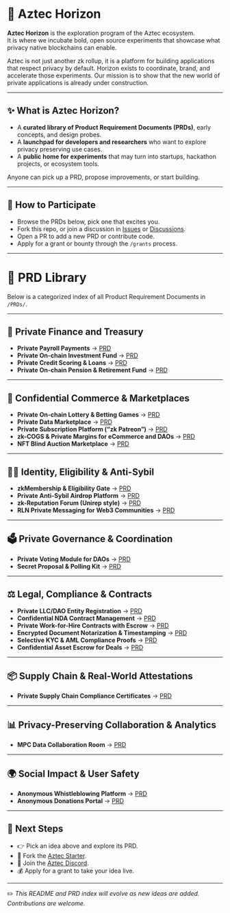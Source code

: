 # 🌅 Aztec Horizon

**Aztec Horizon** is the exploration program of the Aztec ecosystem.  
It is where we incubate bold, open source experiments that showcase what privacy native blockchains can enable.  

Aztec is not just another zk rollup, it is a platform for building applications that respect privacy by default. Horizon exists to coordinate, brand, and accelerate those experiments. Our mission is to show that the new world of private applications is already under construction.

---

## ✨ What is Aztec Horizon?

- A **curated library of Product Requirement Documents (PRDs)**, early concepts, and design probes.  
- A **launchpad for developers and researchers** who want to explore privacy preserving use cases.  
- A **public home for experiments** that may turn into startups, hackathon projects, or ecosystem tools.  

Anyone can pick up a PRD, propose improvements, or start building.  

---

## 🤝 How to Participate

- Browse the PRDs below, pick one that excites you.  
- Fork this repo, or join a discussion in [Issues](../../issues) or [Discussions](../../discussions).  
- Open a PR to add a new PRD or contribute code.  
- Apply for a grant or bounty through the `/grants` process.  

---

# 📂 PRD Library

Below is a categorized index of all Product Requirement Documents in `/PRDs/`.

---

## 🏦 Private Finance and Treasury
- **Private Payroll Payments** → [PRD](./PRDs/Private_Payroll_Payments.md)  
- **Private On-chain Investment Fund** → [PRD](./PRDs/Private_On_chain_Investment_Fund.md)  
- **Private Credit Scoring & Loans** → [PRD](./PRDs/Private_Credit_Scoring_and_Loans.md)  
- **Private On-chain Pension & Retirement Fund** → [PRD](./PRDs/Private_On_chain_Pension_and_Retirement_Fund.md)  

---

## 🛒 Confidential Commerce & Marketplaces
- **Private On-chain Lottery & Betting Games** → [PRD](./PRDs/Private_On_chain_Lottery_and_Betting_Games.md)  
- **Private Data Marketplace** → [PRD](./PRDs/Private_Data_Marketplace.md)  
- **Private Subscription Platform (“zk Patreon”)** → [PRD](./PRDs/Private_Subscription_Platform_ZK_Patreon.md)  
- **zk-COGS & Private Margins for eCommerce and DAOs** → [PRD](./PRDs/zk_COGS_and_Private_Margins_for_eCommerce_and_DAOs.md)  
- **NFT Blind Auction Marketplace** → [PRD](./PRDs/NFT_Blind_Auction_Marketplace.md)  

---

## 🧑‍💻 Identity, Eligibility & Anti-Sybil
- **zkMembership & Eligibility Gate** → [PRD](./PRDs/ZKMembership_and_Eligibility_Gate.md)  
- **Private Anti-Sybil Airdrop Platform** → [PRD](./PRDs/Private_Anti_Sybil_Airdrop_Platform.md)  
- **zk-Reputation Forum (Unirep style)** → [PRD](./PRDs/zk_Reputation_Forum_Unirep_style.md)  
- **RLN Private Messaging for Web3 Communities** → [PRD](./PRDs/RLN_Private_Messaging_for_Web3_Communities.md)  

---

## 🗳 Private Governance & Coordination
- **Private Voting Module for DAOs** → [PRD](./PRDs/Private_Voting_Module_for_DAOs.md)  
- **Secret Proposal & Polling Kit** → [PRD](./PRDs/Secret_Proposal_and_Polling_Kit.md)  

---

## ⚖️ Legal, Compliance & Contracts
- **Private LLC/DAO Entity Registration** → [PRD](./PRDs/Private_LLC_DAO_Entity_Registration.md)  
- **Confidential NDA Contract Management** → [PRD](./PRDs/Confidential_NDA_Contract_Management.md)  
- **Private Work-for-Hire Contracts with Escrow** → [PRD](./PRDs/Private_Work_for_Hire_Contracts_with_Escrow.md)  
- **Encrypted Document Notarization & Timestamping** → [PRD](./PRDs/Encrypted_Document_Notarization_and_Timestamping.md)  
- **Selective KYC & AML Compliance Proofs** → [PRD](./PRDs/Selective_KYC_and_AML_Compliance_Proofs.md)  
- **Confidential Asset Escrow for Deals** → [PRD](./PRDs/Confidential_Asset_Escrow_for_Deals.md)  

---

## 📦 Supply Chain & Real-World Attestations
- **Private Supply Chain Compliance Certificates** → [PRD](./PRDs/Private_Supply_Chain_Compliance_Certificates.md)  

---

## 📊 Privacy-Preserving Collaboration & Analytics
- **MPC Data Collaboration Room** → [PRD](./PRDs/MPC_Data_Collaboration_Room.md)  

---

## 🌍 Social Impact & User Safety
- **Anonymous Whistleblowing Platform** → [PRD](./PRDs/Anonymous_Whistleblowing_Platform.md)  
- **Anonymous Donations Portal** → [PRD](./PRDs/Anonymous_Donations_Portal.md)  

---

## 👟 Next Steps
- 👉 Pick an idea above and explore its PRD.  
- 🧱 Fork the [Aztec Starter](https://github.com/AztecProtocol/aztec-starter).  
- 💬 Join the [Aztec Discord](https://discord.gg/aztec).  
- 💰 Apply for a grant to take your idea live.  

---

✏️ *This README and PRD index will evolve as new ideas are added. Contributions are welcome.*
